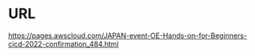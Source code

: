 # URL
https://pages.awscloud.com/JAPAN-event-OE-Hands-on-for-Beginners-cicd-2022-confirmation_484.html

